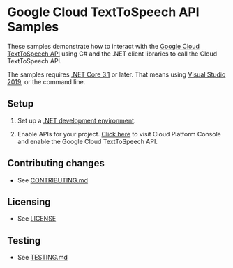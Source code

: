 # Google Cloud TextToSpeech API Samples

These samples demonstrate how to interact with the [Google Cloud TextToSpeech API][TextToSpeech] using C# and
the .NET client libraries to call the Cloud TextToSpeech API.

The samples requires [.NET Core 3.1][net-core] or later.  That means using
[Visual Studio 2019](https://www.visualstudio.com/), or the command line.

## Setup

1.  Set up a [.NET development environment](https://cloud.google.com/dotnet/docs/setup).

4.  Enable APIs for your project.
    [Click here][enable-api] to visit Cloud Platform Console and enable the Google Cloud TextToSpeech API.


## Contributing changes

* See [CONTRIBUTING.md](../../CONTRIBUTING.md)

## Licensing

* See [LICENSE](../../LICENSE)

## Testing

* See [TESTING.md](../../TESTING.md)


[TextToSpeech]: https://cloud.google.com/text-to-speech/
[enable-api]: https://console.cloud.google.com/flows/enableapi?apiid=texttospeech.googleapis.com&showconfirmation=true
[net-core]: https://www.microsoft.com/net/core